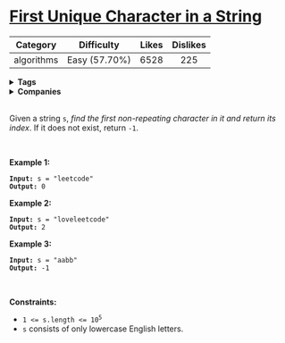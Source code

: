 # [First Unique Character in a String](https://leetcode.com/problems/first-unique-character-in-a-string/description/)

| Category | Difficulty | Likes | Dislikes |
| :------: | :--------: | :---: | :------: |
| algorithms | Easy (57.70%) | 6528 | 225 |

<details>
  <summary><strong>Tags</strong></summary>

  [hash-table](https://leetcode.com/tag/hash-table) | [string](https://leetcode.com/tag/string)

</details>

<details>
  <summary><strong>Companies</strong></summary>

  amazon | bloomberg | microsoft

</details>
<br />
<p>Given a string <code>s</code>, <em>find the first non-repeating character in it and return its index</em>. If it does not exist, return <code>-1</code>.</p>

<p>&nbsp;</p>
<p><strong>Example 1:</strong></p>
<pre><code><strong>Input:</strong> s = "leetcode"
<strong>Output:</strong> 0</code></pre><p><strong>Example 2:</strong></p>
<pre><code><strong>Input:</strong> s = "loveleetcode"
<strong>Output:</strong> 2</code></pre><p><strong>Example 3:</strong></p>
<pre><code><strong>Input:</strong> s = "aabb"
<strong>Output:</strong> -1</code></pre>
<p>&nbsp;</p>
<p><strong>Constraints:</strong></p>

<ul>
  <li><code>1 &lt;= s.length &lt;= 10<sup>5</sup></code></li>
  <li><code>s</code> consists of only lowercase English letters.</li>
</ul>

